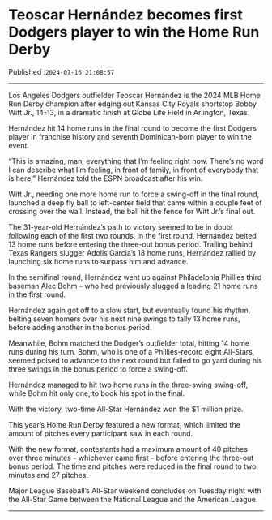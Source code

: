 # Teoscar Hernández becomes first Dodgers player to win the Home Run Derby

Published :`2024-07-16 21:08:57`

---

Los Angeles Dodgers outfielder Teoscar Hernández is the 2024 MLB Home Run Derby champion after edging out Kansas City Royals shortstop Bobby Witt Jr., 14-13, in a dramatic finish at Globe Life Field in Arlington, Texas.

Hernández hit 14 home runs in the final round to become the first Dodgers player in franchise history and seventh Dominican-born player to win the event.

“This is amazing, man, everything that I’m feeling right now. There’s no word I can describe what I’m feeling, in front of family, in front of everybody that is here,” Hernández told the ESPN broadcast after his win.

Witt Jr., needing one more home run to force a swing-off in the final round, launched a deep fly ball to left-center field that came within a couple feet of crossing over the wall. Instead, the ball hit the fence for Witt Jr.’s final out.

The 31-year-old Hernández’s path to victory seemed to be in doubt following each of the first two rounds. In the first round, Hernández belted 13 home runs before entering the three-out bonus period. Trailing behind Texas Rangers slugger Adolis Garcia’s 18 home runs, Hernández rallied by launching six home runs to surpass him and advance.

In the semifinal round, Hernández went up against Philadelphia Phillies third baseman Alec Bohm – who had previously slugged a leading 21 home runs in the first round.

Hernández again got off to a slow start, but eventually found his rhythm, belting seven homers over his next nine swings to tally 13 home runs, before adding another in the bonus period.

Meanwhile, Bohm matched the Dodger’s outfielder total, hitting 14 home runs during his turn. Bohm, who is one of a Phillies-record eight All-Stars, seemed poised to advance to the next round but failed to go yard during his three swings in the bonus period to force a swing-off.

Hernández managed to hit two home runs in the three-swing swing-off, while Bohm hit only one, to book his spot in the final.

With the victory, two-time All-Star Hernández won the $1 million prize.

This year’s Home Run Derby featured a new format, which limited the amount of pitches every participant saw in each round.

With the new format, contestants had a maximum amount of 40 pitches over three minutes – whichever came first – before entering the three-out bonus period. The time and pitches were reduced in the final round to two minutes and 27 pitches.

Major League Baseball’s All-Star weekend concludes on Tuesday night with the All-Star Game between the National League and the American League.

---


